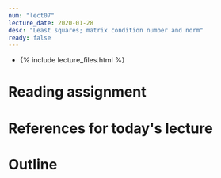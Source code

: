 ```yaml
---
num: "lect07"
lecture_date: 2020-01-28
desc: "Least squares; matrix condition number and norm"
ready: false
---
```


* {% include lecture_files.html %}


# Reading assignment


# References for today's lecture


# Outline

